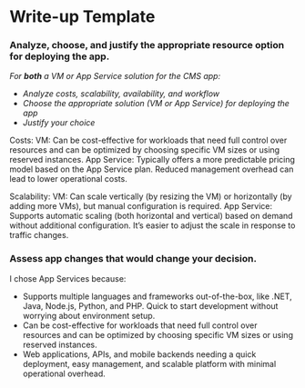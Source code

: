 # Write-up Template

### Analyze, choose, and justify the appropriate resource option for deploying the app.

*For **both** a VM or App Service solution for the CMS app:*
- *Analyze costs, scalability, availability, and workflow*
- *Choose the appropriate solution (VM or App Service) for deploying the app*
- *Justify your choice*

Costs:
VM: Can be cost-effective for workloads that need full control over resources and can be optimized by choosing specific VM sizes or using reserved instances.
App Service: Typically offers a more predictable pricing model based on the App Service plan. Reduced management overhead can lead to lower operational costs.

Scalability:
VM: Can scale vertically (by resizing the VM) or horizontally (by adding more VMs), but manual configuration is required.
App Service: Supports automatic scaling (both horizontal and vertical) based on demand without additional configuration. It’s easier to adjust the scale in response to traffic changes.
### Assess app changes that would change your decision.

I chose App Services because:
- Supports multiple languages and frameworks out-of-the-box, like .NET, Java, Node.js, Python, and PHP. Quick to start development without worrying about environment setup.
- Can be cost-effective for workloads that need full control over resources and can be optimized by choosing specific VM sizes or using reserved instances.
- Web applications, APIs, and mobile backends needing a quick deployment, easy management, and scalable platform with minimal operational overhead.